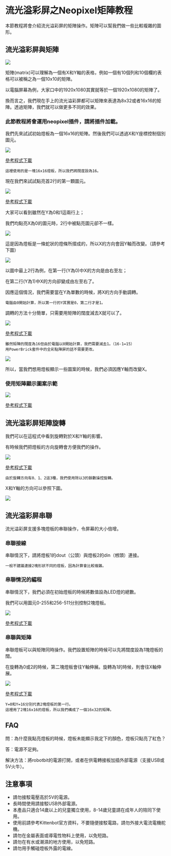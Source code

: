 # 流光溢彩屏之Neopixel矩陣教程

本節教程將會介紹流光溢彩屏的矩陣操作。矩陣可以幫我們做一些比較複雜的圖形。

## 流光溢彩屏與矩陣

![](./LEDMatrixT3/Matris.png)

矩陣(matrix)可以理解為一個有X和Y軸的表格，例如一個有10個列和10個欄的表格可以被稱之為一個10x10的矩陣。

以電腦屏幕為例，大家口中的1920x1080其實就等於一個1920x1080的矩陣了。

換而言之，我們現在手上的流光溢彩屏都可以矩陣來表達為8x32或者16x16的矩陣。透過矩陣，我們就可以做更多不同的效果。

### 此節教程將會運用neopixel插件，請將插件加載。

我們先來試試初始燈板為一個16x16的矩陣。然後我們可以透過X和Y座標控制個別圖元。

![](./LEDMatrixT3/code3.png)

[參考程式下載](https://bit.ly/LEDMatrixT3_01Hex)

    這裡使用的是一塊16x16燈板，所以我們將闊度設為16。

現在我們來試試點亮首2行的第一顆圖元。

![](./LEDMatrixT3/code4.png)

[參考程式下載](https://bit.ly/LEDMatrixT3_02Hex)

大家可以看到雖然在Y為0和1這兩行上；

我們均點亮X為0的圖元時，2行中被點亮圖元卻不一樣。
    
![](./LEDMatrixT3/ww.jpg)

這是因為燈板是一條蛇狀的燈條所摺成的，所以X的方向會因Y軸而改變。（請參考下圖）

![](./LEDMatrixT3/asd.png)


以圖中最上2行為例，在第一行(Y為0)中X的方向是由右至左；

在第二行(Y為1)中X的方向卻變成由左至右了。

因應這個情況，我們需要當在Y為單數的時候，將X的方向手動調轉。

    電腦由0開始計算，所以第一行的Y其實是0，第二行才是1。

調轉的方法十分簡單，只需要用矩陣的闊度減去X就可以了。

![](./LEDMatrixT3/code5.png)

[參考程式下載](https://bit.ly/LEDMatrixT3_03Hex)

    雖然矩陣的闊度為16但由於電腦以0開始計算，我們需要減去1。（16-1=15）
    用PowerBrick套件中的全彩點陣屏的話不需要更改。
    
![](./LEDMatrixT3/www.jpg)

所以，當我們想用燈板顯示一些圖案的時候，我們必須因應Y軸而改變X。

### 使用矩陣顯示圖案示範

![](./LEDMatrixT3/code7.png)

[參考程式下載](https://bit.ly/LEDMatrixT3_04Hex)
    
## 流光溢彩屏矩陣旋轉

我們可以在這程式中看到旋轉對於X和Y軸的影響。

有時候我們把燈板的方向旋轉會方便我們的操作。

![](./LEDMatrixT3/code1.png)

[參考程式下載](https://bit.ly/LEDMatrixT3_05Hex)

    由於旋轉方向有0、1、2這3種，我們使用除以3的餘數操控旋轉。
    
X和Y軸的方向可以參照下圖。

![](./LEDMatrixT3/image8554.png)

## 流光溢彩屏串聯

流光溢彩屏支援多塊燈板的串聯操作，令屏幕的大小倍增。

### 串聯接線

串聯情況下，請將燈板1的dout（公頭）與燈板2的din（乸頭）連接。

    一般不建議連接2塊形狀不同的燈板，因為計算會比較複雜。
    
### 串聯情況的編程

串聯情況下，我們必須在初始燈板的時候將數值設為LED燈的總數。

我們可以用圖元0-255和256-511分別控制2塊燈板。

![](./LEDMatrixT3/code2.png)

[參考程式下載](https://bit.ly/LEDMatrixT3_06Hex)

### 串聯與矩陣

串聯燈板可以與矩陣同時操作。我們設置矩陣的時候可以先將闊度設為1塊燈板的闊。

在旋轉為0或2的時候，第二塊燈板會往Y軸伸展。旋轉為1的時候，則會往X軸伸展。

![](./LEDMatrixT3/code8.png)

[參考程式下載](https://bit.ly/LEDMatrixT3_07Hex)

    Y=0和Y=16分別代表2塊燈板的第一行。
    這裡用了2塊16x16的燈板，所以我們構成了一個16x32的矩陣。
    
## FAQ

問：為什麼我點亮燈板的時候，燈板未能顯示我定下的顏色，燈板只點亮了紅色？

答：電源不足夠。

解決方法：將robotbit的電源打開，或者在供電轉接板加插外部電源（支援USB或5V火牛）。

## 注意事項
- 請勿接駁電壓高於5V的電源。
- 長時間使用請接駁USB外部電源。
- 本產品只適合14歲以上的兒童獨立使用，8-14歲兒童請在成年人的陪同下使用。
- 使用前請參考Kittenbot官方資料，不要隨便接駁電路，請勿外接大電流電機舵機。
- 請勿在金屬表面或導電性物料上使用，以免短路。
- 請勿在有水或潮濕的地方使用，以免短路。
- 請勿用手觸碰燈板外露的電線。

